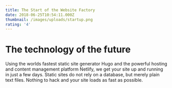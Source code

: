 ```yaml
---
title: The Start of the Website Factory
date: 2018-06-25T10:54:11.000Z
thumbnail: /images/uploads/startup.png
rating: '4'
---
```

# The technology of the future

Using the worlds fastest static site generator Hugo and the powerful hosting and content management platform Netlify, we get your site up and running in just a few days. Static sites do not rely on a database, but merely plain text files. Nothing to hack and your site loads as fast as possible.
